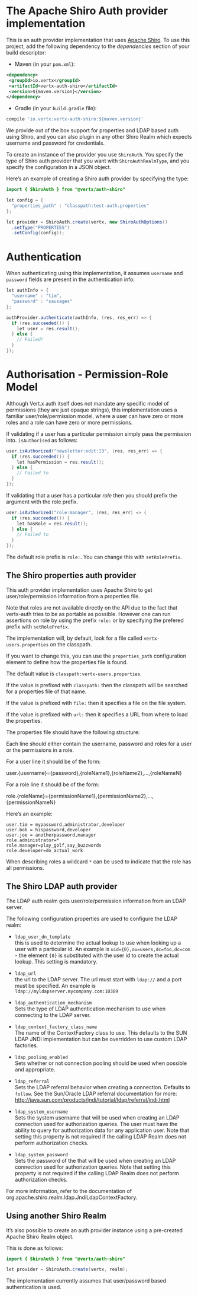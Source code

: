 # The Apache Shiro Auth provider implementation

This is an auth provider implementation that uses [Apache
Shiro](http://shiro.apache.org/). To use this project, add the following
dependency to the *dependencies* section of your build descriptor:

  - Maven (in your `pom.xml`):

<!-- end list -->

``` xml
<dependency>
 <groupId>io.vertx</groupId>
 <artifactId>vertx-auth-shiro</artifactId>
 <version>${maven.version}</version>
</dependency>
```

  - Gradle (in your `build.gradle` file):

<!-- end list -->

``` groovy
compile 'io.vertx:vertx-auth-shiro:${maven.version}'
```

We provide out of the box support for properties and LDAP based auth
using Shiro, and you can also plugin in any other Shiro Realm which
expects username and password for credentials.

To create an instance of the provider you use `ShiroAuth`. You specify
the type of Shiro auth provider that you want with `ShiroAuthRealmType`,
and you specify the configuration in a JSON object.

Here’s an example of creating a Shiro auth provider by specifying the
type:

``` java
import { ShiroAuth } from "@vertx/auth-shiro"

let config = {
  "properties_path" : "classpath:test-auth.properties"
};

let provider = ShiroAuth.create(vertx, new ShiroAuthOptions()
  .setType("PROPERTIES")
  .setConfig(config));
```

# Authentication

When authenticating using this implementation, it assumes `username` and
`password` fields are present in the authentication info:

``` java
let authInfo = {
  "username" : "tim",
  "password" : "sausages"
};

authProvider.authenticate(authInfo, (res, res_err) => {
  if (res.succeeded()) {
    let user = res.result();
  } else {
    // Failed!
  }
});
```

# Authorisation - Permission-Role Model

Although Vert.x auth itself does not mandate any specific model of
permissions (they are just opaque strings), this implementation uses a
familiar user/role/permission model, where a user can have zero or more
roles and a role can have zero or more permissions.

If validating if a user has a particular permission simply pass the
permission into. `isAuthorised` as follows:

``` java
user.isAuthorized("newsletter:edit:13", (res, res_err) => {
  if (res.succeeded()) {
    let hasPermission = res.result();
  } else {
    // Failed to
  }
});
```

If validating that a user has a particular *role* then you should prefix
the argument with the role prefix.

``` java
user.isAuthorized("role:manager", (res, res_err) => {
  if (res.succeeded()) {
    let hasRole = res.result();
  } else {
    // Failed to
  }
});
```

The default role prefix is `role:`. You can change this with
`setRolePrefix`.

## The Shiro properties auth provider

This auth provider implementation uses Apache Shiro to get
user/role/permission information from a properties file.

Note that roles are not available directly on the API due to the fact
that vertx-auth tries to be as portable as possible. However one can run
assertions on role by using the prefix `role:` or by specifying the
prefered prefix with `setRolePrefix`.

The implementation will, by default, look for a file called
`vertx-users.properties` on the classpath.

If you want to change this, you can use the `properties_path`
configuration element to define how the properties file is found.

The default value is `classpath:vertx-users.properties`.

If the value is prefixed with `classpath:` then the classpath will be
searched for a properties file of that name.

If the value is prefixed with `file:` then it specifies a file on the
file system.

If the value is prefixed with `url:` then it specifies a URL from where
to load the properties.

The properties file should have the following structure:

Each line should either contain the username, password and roles for a
user or the permissions in a role.

For a user line it should be of the form:

user.{username}={password},{roleName1},{roleName2},…​,{roleNameN}

For a role line it should be of the form:

role.{roleName}={permissionName1},{permissionName2},…​,{permissionNameN}

Here’s an example:

    user.tim = mypassword,administrator,developer
    user.bob = hispassword,developer
    user.joe = anotherpassword,manager
    role.administrator=*
    role.manager=play_golf,say_buzzwords
    role.developer=do_actual_work

When describing roles a wildcard `*` can be used to indicate that the
role has all permissions.

## The Shiro LDAP auth provider

The LDAP auth realm gets user/role/permission information from an LDAP
server.

The following configuration properties are used to configure the LDAP
realm:

  - `ldap_user_dn_template`  
    this is used to determine the actual lookup to use when looking up a
    user with a particular id. An example is
    `uid={0},ou=users,dc=foo,dc=com` - the element `{0}` is substituted
    with the user id to create the actual lookup. This setting is
    mandatory.

  - `ldap_url`  
    the url to the LDAP server. The url must start with `ldap://` and a
    port must be specified. An example is
    `ldap://myldapserver.mycompany.com:10389`

  - `ldap_authentication_mechanism`  
    Sets the type of LDAP authentication mechanism to use when
    connecting to the LDAP server.

  - `ldap_context_factory_class_name`  
    The name of the ContextFactory class to use. This defaults to the
    SUN LDAP JNDI implementation but can be overridden to use custom
    LDAP factories.

  - `ldap_pooling_enabled`  
    Sets whether or not connection pooling should be used when possible
    and appropriate.

  - `ldap_referral`  
    Sets the LDAP referral behavior when creating a connection. Defaults
    to `follow`. See the Sun/Oracle LDAP referral documentation for
    more:
    <http://java.sun.com/products/jndi/tutorial/ldap/referral/jndi.html>

  - `ldap_system_username`  
    Sets the system username that will be used when creating an LDAP
    connection used for authorization queries. The user must have the
    ability to query for authorization data for any application user.
    Note that setting this property is not required if the calling LDAP
    Realm does not perform authorization checks.

  - `ldap_system_password`  
    Sets the password of the that will be used when creating an LDAP
    connection used for authorization queries. Note that setting this
    property is not required if the calling LDAP Realm does not perform
    authorization checks.

For more information, refer to the documentation of
org.apache.shiro.realm.ldap.JndiLdapContextFactory.

## Using another Shiro Realm

It’s also possible to create an auth provider instance using a
pre-created Apache Shiro Realm object.

This is done as follows:

``` java
import { ShiroAuth } from "@vertx/auth-shiro"

let provider = ShiroAuth.create(vertx, realm);
```

The implementation currently assumes that user/password based
authentication is used.
